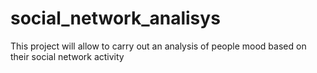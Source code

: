 # social_network_analisys
This project will allow to carry out an analysis of people mood based on their social network activity
